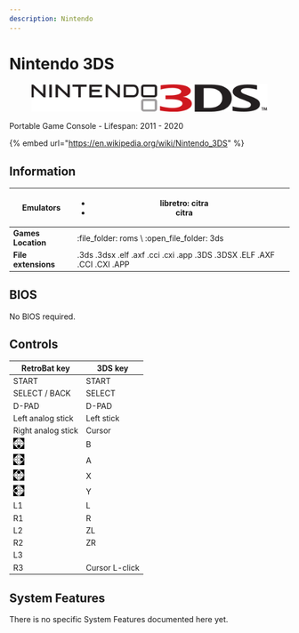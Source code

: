 ```yaml
---
description: Nintendo
---
```


# Nintendo 3DS

<figure><img src="https://raw.githubusercontent.com/fabricecaruso/es-theme-carbon/5149a33eed46b2af638b06119397d4023b75131f/art/logos/3ds.svg" alt=""><figcaption></figcaption></figure>

Portable Game Console - Lifespan: 2011 - 2020

{% embed url="https://en.wikipedia.org/wiki/Nintendo_3DS" %}

## Information

| **Emulators**       | <ul><li>libretro: citra</li><li>citra</li></ul>                         |   |
| ------------------- | ----------------------------------------------------------------------- | - |
| **Games Location**  | :file\_folder: roms \ :open\_file\_folder: 3ds                          |   |
| **File extensions** | .3ds .3dsx .elf .axf .cci .cxi .app .3DS .3DSX .ELF .AXF .CCI .CXI .APP |   |

## BIOS

No BIOS required.

## Controls

| RetroBat key                                                                    | 3DS key        |
| ------------------------------------------------------------------------------- | -------------- |
| START                                                                           | START          |
| SELECT / BACK                                                                   | SELECT         |
| D-PAD                                                                           | D-PAD          |
| Left analog stick                                                               | Left stick     |
| Right analog stick                                                              | Cursor         |
| ![A](<../../.gitbook/assets/image (1) (2).png>)                                 | B              |
| ![B](<../../.gitbook/assets/image (4) (1).png>)                                 | A              |
| <img src="../../.gitbook/assets/image (3) (1).png" alt="" data-size="original"> | X              |
| <img src="../../.gitbook/assets/image (2) (1).png" alt="" data-size="line">     | Y              |
| L1                                                                              | L              |
| R1                                                                              | R              |
| L2                                                                              | ZL             |
| R2                                                                              | ZR             |
| L3                                                                              |                |
| R3                                                                              | Cursor L-click |

## System Features

There is no specific System Features documented here yet.
